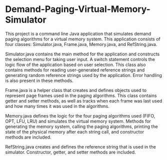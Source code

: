 # Demand-Paging-Virtual-Memory-Simulator
This project is a command line Java application that simulates demand paging algorithms for a virtual memory system. This application consists of four classes: Simulator.java, Frame.java, Memory.java, and RefString.java.

Simulator.java contains the main method for the application and constructs the selection menu for taking user input. A switch statement controls the logic flow of the application based on user selection. This class also contains methods for reading user-generated reference strings and generating random reference strings used by the application. Error handling is also present in these methods.

Frame.java is a helper class that creates and defines objects used to represent page frames used in the paging algorithms. This class contains getter and setter methods, as well as tracks when each frame was last used and how many times it was used in the algorithms.

Memory.java defines the logic for the four paging algorithms used (FIFO, OPT, LFU, LRU) and simulates the virtual memory system. Methods for generating the memory system, calling the paging algorithms, printing the state of the physical memory after each string call, and constructor methods are included.

RefString.java creates and defines the reference string that is used in the simulator. Constructor, getter, and setter methods are included.

